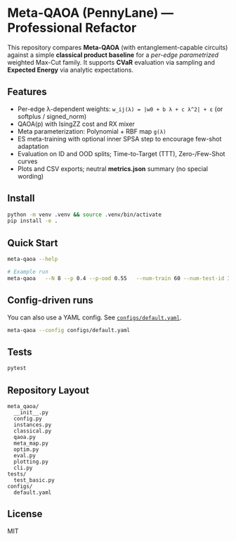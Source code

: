 
# Meta-QAOA (PennyLane) — Professional Refactor

This repository compares **Meta-QAOA** (with entanglement-capable circuits) against a simple
**classical product baseline** for a *per-edge parametrized* weighted Max-Cut family.
It supports **CVaR** evaluation via sampling and **Expected Energy** via analytic expectations.

## Features
- Per-edge λ-dependent weights: `w_ij(λ) = |w0 + b λ + c λ^2| + ε` (or softplus / signed_norm)
- QAOA(p) with IsingZZ cost and RX mixer
- Meta parameterization: Polynomial + RBF map `g(λ)`
- ES meta-training with optional inner SPSA step to encourage few-shot adaptation
- Evaluation on ID and OOD splits; Time-to-Target (TTT), Zero-/Few-Shot curves
- Plots and CSV exports; neutral **metrics.json** summary (no special wording)

## Install
```bash
python -m venv .venv && source .venv/bin/activate
pip install -e .
```

## Quick Start
```bash
meta-qaoa --help

# Example run
meta-qaoa   --N 8 --p 0.4 --p-ood 0.55   --num-train 60 --num-test-id 16 --num-test-ood 16   --p-layers 2 --shots 2048   --deg 2 --R 5   --M 18 --batch 12 --es-eps 0.08 --es-eta 0.35   --K 20 --a-spsa 0.08 --c-spsa 0.06   --target 0.98 --cvar-alpha 1.0   --weight-mode abs_floor --eps-floor 0.02   --seed 1234 --outdir outputs
```

## Config-driven runs
You can also use a YAML config. See [`configs/default.yaml`](configs/default.yaml).

```bash
meta-qaoa --config configs/default.yaml
```

## Tests
```bash
pytest
```

## Repository Layout
```
meta_qaoa/
  __init__.py
  config.py
  instances.py
  classical.py
  qaoa.py
  meta_map.py
  optim.py
  eval.py
  plotting.py
  cli.py
tests/
  test_basic.py
configs/
  default.yaml
```

## License
MIT

